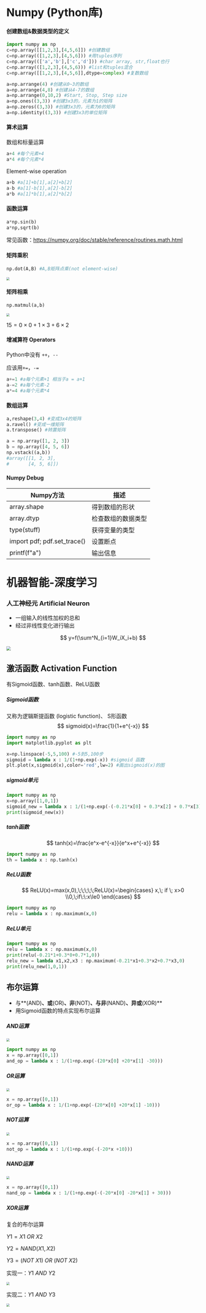 # Numpy (Python库)

#### 创建数组&数据类型的定义

```python
import numpy as np
c=np.array([[1,2,3],[4,5,6]]) #创建数组
c=np.array(([1,2,3],[4,5,6])) #用tuples序列
c=np.array((['a','b'],['c','d'])) #char array, str,float也行
c=np.array(([1,2,3],(4,5,6))) #list和tuples混合
c=np.array([[1,2,3],[4,5,6]],dtype=complex) #复数数组 

a=np.arrange(4) #创建从0~3的数组
a=np.arrange(4,8) #创建从4-7的数组
a=np.arrange(0,10,2) #Start, Stop, Step size
a=np.ones((3,3)) #创建3x3的，元素为1的矩阵
a=np.zeros((3,3)) #创建3x3的，元素为0的矩阵
a=np.identity((3,3)) #创建3x3的单位矩阵
```



#### 算术运算

数组和标量运算

```python
a+4 #每个元素+4
a*4 #每个元素*4
```

Element-wise operation

```python
a+b #a[1]+b[1],a[2]+b[2]
a-b #a[1]-b[1],a[2]-b[2]
a*b #a[1]*b[1],a[2]*b[2]
```



#### 函数运算

```python
a*np.sin(b)
a*np,sqrt(b)
```

常见函数：https://numpy.org/doc/stable/reference/routines.math.html



#### 矩阵乘积

```python
np.dot(A,B) #A,B矩阵点乘(not element-wise)
```

<img src="https://i.imgur.com/zJ3YcW7.png" style="zoom: 50%;" />

#### 矩阵相乘

```
np.matmul(a,b) 
```

<img src="https://i.imgur.com/I4T2rfe.png" style="zoom: 50%;" />

$15=0\times0+1\times3+6\times2$



#### 增减算符 Operators

Python中没有 `++`，`--`

应该用`+=`，`-=`

```python
a+=1 #a每个元素+1 相当于a = a+1
a-=2 #a每个元素-2
a*=4 #a每个元素*4
```



#### 数组运算

```python
a,reshape(3,4) #变成3x4的矩阵
a.ravel() #变成一维矩阵
a.transpose() #转置矩阵
```

```python
a = np.array([1, 2, 3])
b = np.array([4, 5, 6])
np.vstack((a,b))
#array([[1, 2, 3],
#       [4, 5, 6]])
```





#### Numpy Debug

| Numpy方法                   | 描述               |
| --------------------------- | ------------------ |
| array.shape                 | 得到数组的形状     |
| array.dtyp                  | 检查数组的数据类型 |
| type(stuff)                 | 获得变量的类型     |
| import pdf; pdf.set_trace() | 设置断点           |
| printf(f"a")                | 输出信息           |



# 机器智能-深度学习

### 人工神经元 Artificial Neuron

- 一组输入的线性加权的总和
- 经过非线性变化进行输出

$$
y=f(\sum^N_{i=1}W_iX_i+b)
$$

<img src="https://i.imgur.com/iooUCj0.png" style="zoom: 67%;" />



## 激活函数 Activation Function

有Sigmoid函数、tanh函数、ReLU函数

##### Sigmoid函数

又称为逻辑斯提函数 (logistic function)、 S形函数
$$
sigmoid(x)=\frac{1}{1+e^{-x}}
$$

```python
import numpy as np
import matplotlib.pyplot as plt

x=np.linspace(-5,5,100) #-5到5,100步
sigmoid = lambda x : 1/(1+np.exp(-x)) #sigmoid 函数
plt.plot(x,sigmoid(x),color='red',lw=2) #画出sigmoid(x)的图
```

##### sigmoid单元

```python
import numpy as np
x=np.array([1,0,1])
sigmoid_new = lambda x : 1/(1+np.exp(-(-0.21*x[0] + 0.3*x[2] + 0.7*x[3])))
print(sigmoid_new(x))
```



##### tanh函数

$$
tanh(x)=\frac{e^x-e^{-x}}{e^x+e^{-x}}
$$

```python
import numpy as np
th = lambda x : np.tanh(x)
```



##### ReLU函数

$$
ReLU(x)=max(x,0),\;\;\;\;\;ReLU(x)=\begin{cases} x,\; if \; x>0 \\0,\;if\:\:x\le0 \end{cases}
$$

```python
import numpy as np
relu = lambda x : np.maximum(x,0)
```

##### ReLU单元

```python
import numpy as np
relu = lambda x : np.maximum(x,0)
print(relu(-0.21*1+0.3*0+0.7*1,0))
relu_new = lambda x1,x2,x3 : np.maximum(-0.21*x1+0.3*x2+0.7*x3,0)
print(relu_new(1,0,1))
```





## 布尔运算

- 与**(AND)**、或**(OR)**、非**(NOT)**、与非**(NAND)**、异或**(XOR)**
- 用Sigmoid函数的特点实现布尔运算



##### AND运算

<img src="https://i.imgur.com/Dx7m3Jy.png" style="zoom:50%;" />

```python
import numpy as np
x = np.array([0,1])
and_op = lambda x : 1/(1+np.exp(-(20*x[0] +20*x[1] -30)))
```



##### OR运算

<img src="https://i.imgur.com/oMTk97J.png" style="zoom:50%;" />

```python
x = np.array([0,1])
or_op = lambda x : 1/(1+np.exp(-(20*x[0] +20*x[1] -10)))
```



##### NOT运算

<img src="https://i.imgur.com/3vIhGYs.png" style="zoom:50%;" />

```python
x = np.array([0,1])
not_op = lambda x : 1/(1+np.exp(-(-20*x +10)))
```



##### NAND运算

<img src="https://i.imgur.com/35ucsoF.png" style="zoom:50%;" />

```python
x = np.array([0,1])
nand_op = lambda x : 1/(1+np.exp(-(-20*x[0] -20*x[1] + 30)))
```



##### XOR运算

复合的布尔运算

$Y1=X1\:OR\:X2$

$Y2=NAND(X1,X2)$

$Y3=(NOT\:X1)\:OR\:(NOT\:X2)$

实现一：$Y1\:AND\:Y2$

<img src="https://i.imgur.com/LQfsZQT.png" style="zoom:50%;" />



实现二：$Y1\:AND\:Y3$

<img src="https://i.imgur.com/If8lITl.png" style="zoom:50%;" />
